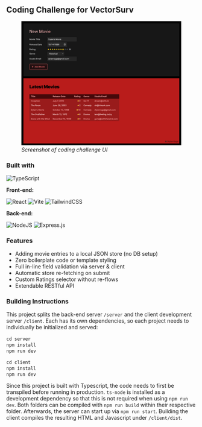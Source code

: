 ## Coding Challenge for VectorSurv

<figure>
  <img src="./sample.png" alt="Sample" >
  <figcaption><em>Screenshot of coding challenge UI</em></figcaption>
</figure>

### Built with

![TypeScript](https://img.shields.io/badge/typescript-%23007ACC.svg?style=for-the-badge&logo=typescript&logoColor=white)

**Front-end:**

![React](https://img.shields.io/badge/react-%2320232a.svg?style=for-the-badge&logo=react&logoColor=%2361DAFB) ![Vite](https://img.shields.io/badge/vite-%23646CFF.svg?style=for-the-badge&logo=vite&logoColor=white) ![TailwindCSS](https://img.shields.io/badge/tailwindcss-%2338B2AC.svg?style=for-the-badge&logo=tailwind-css&logoColor=white)

**Back-end:**

![NodeJS](https://img.shields.io/badge/node.js-6DA55F?style=for-the-badge&logo=node.js&logoColor=white) ![Express.js](https://img.shields.io/badge/express.js-%23404d59.svg?style=for-the-badge&logo=express&logoColor=%2361DAFB)

### Features

- Adding movie entries to a local JSON store (no DB setup)
- Zero boilerplate code or template styling
- Full in-line field validation via server & client
- Automatic store re-fetching on submit
- Custom Ratings selector without re-flows
- Extendable RESTful API

### Building Instructions

This project splits the back-end server `/server` and the client development server `/client`. Each has its own dependencies, so each project needs to individually be initialized and served:

```
cd server
npm install
npm run dev
```

```
cd client
npm install
npm run dev
```

Since this project is built with Typescript, the code needs to first be transpiled before running in production. `ts-node` is installed as a development dependency so that this is not required when using `npm run dev`. Both folders can be compiled with `npm run build` within their respective folder. Afterwards, the server can start up via `npm run start`. Building the client compiles the resulting HTML and Javascript under `/client/dist`.
